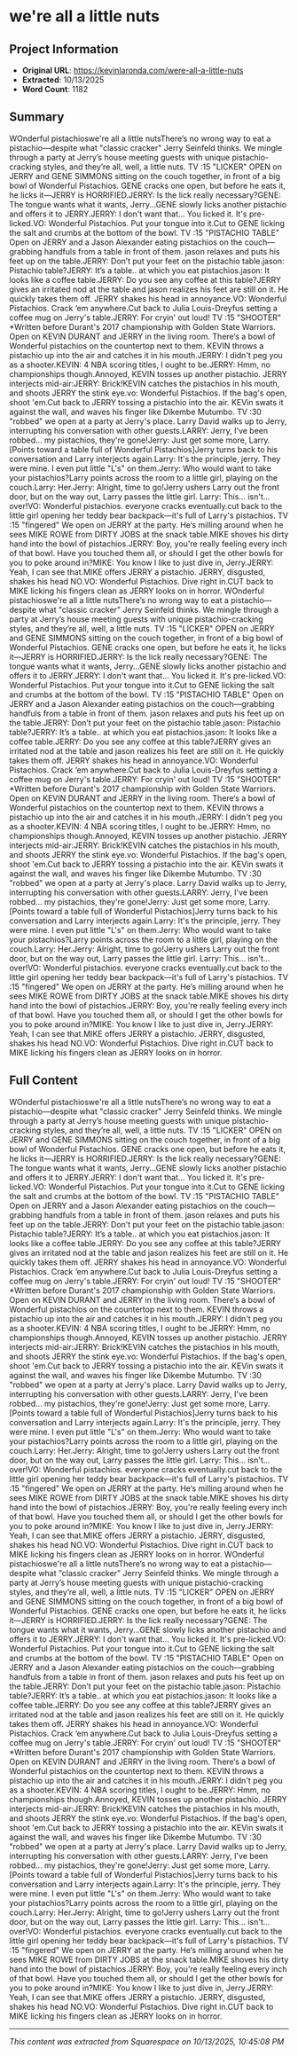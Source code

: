 # we're all a little nuts

## Project Information

- **Original URL**: https://kevinlaronda.com/were-all-a-little-nuts
- **Extracted**: 10/13/2025
- **Word Count**: 1182

## Summary

WOnderful pistachioswe're all a little nutsThere’s no wrong way to eat a pistachio—despite what "classic cracker" Jerry Seinfeld thinks. We mingle through a party at Jerry’s house meeting guests with unique pistachio-cracking styles, and they’re all, well, a little nuts. TV :15 "LICKER" OPEN on JERRY and GENE SIMMONS sitting on the couch together, in front of a big bowl of Wonderful Pistachios. GENE cracks one open, but before he eats it, he licks it—JERRY is HORRIFIED.JERRY: Is the lick really necessary?GENE: The tongue wants what it wants, Jerry...GENE slowly licks another pistachio and offers it to JERRY.JERRY: I don't want that... You licked it. It's pre-licked.VO: Wonderful Pistachios. Put your tongue into it.Cut to GENE licking the salt and crumbs at the bottom of the bowl. TV :15 "PISTACHIO TABLE" Open on JERRY and a Jason Alexander eating pistachios on the couch—grabbing handfuls from a table in front of them. jason relaxes and puts his feet up on the table.JERRY: Don’t put your feet on the pistachio table.jason: Pistachio table?JERRY: It’s a table.. at which you eat pistachios.jason: It looks like a coffee table.JERRY: Do you see any coffee at this table?JERRY gives an irritated nod at the table and jason realizes his feet are still on it. He quickly takes them off. JERRY shakes his head in annoyance.VO: Wonderful Pistachios. Crack ‘em anywhere.Cut back to Julia Louis-Dreyfus setting a coffee mug on Jerry's table.JERRY: For cryin' out loud! TV :15 "SHOOTER" *Written before Durant's 2017 championship with Golden State Warriors. Open on KEVIN DURANT and JERRY in the living room. There‘s a bowl of Wonderful pistachios on the countertop next to them. KEVIN throws a pistachio up into the air and catches it in his mouth.JERRY: I didn't peg you as a shooter.KEVIN: 4 NBA scoring titles, I ought to be.JERRY: Hmm, no championships though.Annoyed, KEVIN tosses up another pistachio. JERRY interjects mid-air:JERRY: Brick!KEVIN catches the pistachios in hIs mouth, and shoots JERRY the stink eye.vo: Wonderful Pistachios. If the bag's open, shoot 'em.Cut back to JERRY tossing a pistachio into the air. KEVin swats it against the wall, and waves his finger like Dikembe Mutumbo. TV :30 "robbed" we open at a party at Jerry's place. Larry David walks up to Jerry, interrupting his conversation with other guests.LARRY: Jerry, I've been robbed... my pistachios, they're gone!Jerry: Just get some more, Larry. [Points toward a table full of Wonderful Pistachios]Jerry turns back to his conversation and Larry interjects again.Larry: It's the principle, jerry. They were mine. I even put little "L's" on them.Jerry: Who would want to take your pistachios?Larry points across the room to a little girl, playing on the couch.Larry: Her.Jerry: Alright, time to go!Jerry ushers Larry out the front door, but on the way out, Larry passes the little girl. Larry: This... isn't... over!VO: Wonderful pistachios. everyone cracks eventually.cut back to the little girl opening her teddy bear backpack—it's full of Larry's pistachios. TV :15 "fingered" We open on JERRY at the party. He‘s milling around when he sees MIKE ROWE from DIRTY JOBS at the snack table.MIKE shoves his dirty hand into the bowl of pistachios.JERRY: Boy, you're really feeling every inch of that bowl. Have you touched them all, or should I get the other bowls for you to poke around in?MIKE: You know I like to just dive in, Jerry.JERRY: Yeah, I can see that.MIKE offers JERRY a pistachio. JERRY, disgusted, shakes his head NO.VO: Wonderful Pistachios. Dive right in.CUT back to MIKE licking his fingers clean as JERRY looks on in horror. WOnderful pistachioswe're all a little nutsThere’s no wrong way to eat a pistachio—despite what "classic cracker" Jerry Seinfeld thinks. We mingle through a party at Jerry’s house meeting guests with unique pistachio-cracking styles, and they’re all, well, a little nuts. TV :15 "LICKER" OPEN on JERRY and GENE SIMMONS sitting on the couch together, in front of a big bowl of Wonderful Pistachios. GENE cracks one open, but before he eats it, he licks it—JERRY is HORRIFIED.JERRY: Is the lick really necessary?GENE: The tongue wants what it wants, Jerry...GENE slowly licks another pistachio and offers it to JERRY.JERRY: I don't want that... You licked it. It's pre-licked.VO: Wonderful Pistachios. Put your tongue into it.Cut to GENE licking the salt and crumbs at the bottom of the bowl. TV :15 "PISTACHIO TABLE" Open on JERRY and a Jason Alexander eating pistachios on the couch—grabbing handfuls from a table in front of them. jason relaxes and puts his feet up on the table.JERRY: Don’t put your feet on the pistachio table.jason: Pistachio table?JERRY: It’s a table.. at which you eat pistachios.jason: It looks like a coffee table.JERRY: Do you see any coffee at this table?JERRY gives an irritated nod at the table and jason realizes his feet are still on it. He quickly takes them off. JERRY shakes his head in annoyance.VO: Wonderful Pistachios. Crack ‘em anywhere.Cut back to Julia Louis-Dreyfus setting a coffee mug on Jerry's table.JERRY: For cryin' out loud! TV :15 "SHOOTER" *Written before Durant's 2017 championship with Golden State Warriors. Open on KEVIN DURANT and JERRY in the living room. There‘s a bowl of Wonderful pistachios on the countertop next to them. KEVIN throws a pistachio up into the air and catches it in his mouth.JERRY: I didn't peg you as a shooter.KEVIN: 4 NBA scoring titles, I ought to be.JERRY: Hmm, no championships though.Annoyed, KEVIN tosses up another pistachio. JERRY interjects mid-air:JERRY: Brick!KEVIN catches the pistachios in hIs mouth, and shoots JERRY the stink eye.vo: Wonderful Pistachios. If the bag's open, shoot 'em.Cut back to JERRY tossing a pistachio into the air. KEVin swats it against the wall, and waves his finger like Dikembe Mutumbo. TV :30 "robbed" we open at a party at Jerry's place. Larry David walks up to Jerry, interrupting his conversation with other guests.LARRY: Jerry, I've been robbed... my pistachios, they're gone!Jerry: Just get some more, Larry. [Points toward a table full of Wonderful Pistachios]Jerry turns back to his conversation and Larry interjects again.Larry: It's the principle, jerry. They were mine. I even put little "L's" on them.Jerry: Who would want to take your pistachios?Larry points across the room to a little girl, playing on the couch.Larry: Her.Jerry: Alright, time to go!Jerry ushers Larry out the front door, but on the way out, Larry passes the little girl. Larry: This... isn't... over!VO: Wonderful pistachios. everyone cracks eventually.cut back to the little girl opening her teddy bear backpack—it's full of Larry's pistachios. TV :15 "fingered" We open on JERRY at the party. He‘s milling around when he sees MIKE ROWE from DIRTY JOBS at the snack table.MIKE shoves his dirty hand into the bowl of pistachios.JERRY: Boy, you're really feeling every inch of that bowl. Have you touched them all, or should I get the other bowls for you to poke around in?MIKE: You know I like to just dive in, Jerry.JERRY: Yeah, I can see that.MIKE offers JERRY a pistachio. JERRY, disgusted, shakes his head NO.VO: Wonderful Pistachios. Dive right in.CUT back to MIKE licking his fingers clean as JERRY looks on in horror.

## Full Content

WOnderful pistachioswe're all a little nutsThere’s no wrong way to eat a pistachio—despite what "classic cracker" Jerry Seinfeld thinks. We mingle through a party at Jerry’s house meeting guests with unique pistachio-cracking styles, and they’re all, well, a little nuts. TV :15 "LICKER" OPEN on JERRY and GENE SIMMONS sitting on the couch together, in front of a big bowl of Wonderful Pistachios. GENE cracks one open, but before he eats it, he licks it—JERRY is HORRIFIED.JERRY: Is the lick really necessary?GENE: The tongue wants what it wants, Jerry...GENE slowly licks another pistachio and offers it to JERRY.JERRY: I don't want that... You licked it. It's pre-licked.VO: Wonderful Pistachios. Put your tongue into it.Cut to GENE licking the salt and crumbs at the bottom of the bowl. TV :15 "PISTACHIO TABLE" Open on JERRY and a Jason Alexander eating pistachios on the couch—grabbing handfuls from a table in front of them. jason relaxes and puts his feet up on the table.JERRY: Don’t put your feet on the pistachio table.jason: Pistachio table?JERRY: It’s a table.. at which you eat pistachios.jason: It looks like a coffee table.JERRY: Do you see any coffee at this table?JERRY gives an irritated nod at the table and jason realizes his feet are still on it. He quickly takes them off. JERRY shakes his head in annoyance.VO: Wonderful Pistachios. Crack ‘em anywhere.Cut back to Julia Louis-Dreyfus setting a coffee mug on Jerry's table.JERRY: For cryin' out loud! TV :15 "SHOOTER" *Written before Durant's 2017 championship with Golden State Warriors. Open on KEVIN DURANT and JERRY in the living room. There‘s a bowl of Wonderful pistachios on the countertop next to them. KEVIN throws a pistachio up into the air and catches it in his mouth.JERRY: I didn't peg you as a shooter.KEVIN: 4 NBA scoring titles, I ought to be.JERRY: Hmm, no championships though.Annoyed, KEVIN tosses up another pistachio. JERRY interjects mid-air:JERRY: Brick!KEVIN catches the pistachios in hIs mouth, and shoots JERRY the stink eye.vo: Wonderful Pistachios. If the bag's open, shoot 'em.Cut back to JERRY tossing a pistachio into the air. KEVin swats it against the wall, and waves his finger like Dikembe Mutumbo. TV :30 "robbed" we open at a party at Jerry's place. Larry David walks up to Jerry, interrupting his conversation with other guests.LARRY: Jerry, I've been robbed... my pistachios, they're gone!Jerry: Just get some more, Larry. [Points toward a table full of Wonderful Pistachios]Jerry turns back to his conversation and Larry interjects again.Larry: It's the principle, jerry. They were mine. I even put little "L's" on them.Jerry: Who would want to take your pistachios?Larry points across the room to a little girl, playing on the couch.Larry: Her.Jerry: Alright, time to go!Jerry ushers Larry out the front door, but on the way out, Larry passes the little girl. Larry: This... isn't... over!VO: Wonderful pistachios. everyone cracks eventually.cut back to the little girl opening her teddy bear backpack—it's full of Larry's pistachios. TV :15 "fingered" We open on JERRY at the party. He‘s milling around when he sees MIKE ROWE from DIRTY JOBS at the snack table.MIKE shoves his dirty hand into the bowl of pistachios.JERRY: Boy, you're really feeling every inch of that bowl. Have you touched them all, or should I get the other bowls for you to poke around in?MIKE: You know I like to just dive in, Jerry.JERRY: Yeah, I can see that.MIKE offers JERRY a pistachio. JERRY, disgusted, shakes his head NO.VO: Wonderful Pistachios. Dive right in.CUT back to MIKE licking his fingers clean as JERRY looks on in horror. WOnderful pistachioswe're all a little nutsThere’s no wrong way to eat a pistachio—despite what "classic cracker" Jerry Seinfeld thinks. We mingle through a party at Jerry’s house meeting guests with unique pistachio-cracking styles, and they’re all, well, a little nuts. TV :15 "LICKER" OPEN on JERRY and GENE SIMMONS sitting on the couch together, in front of a big bowl of Wonderful Pistachios. GENE cracks one open, but before he eats it, he licks it—JERRY is HORRIFIED.JERRY: Is the lick really necessary?GENE: The tongue wants what it wants, Jerry...GENE slowly licks another pistachio and offers it to JERRY.JERRY: I don't want that... You licked it. It's pre-licked.VO: Wonderful Pistachios. Put your tongue into it.Cut to GENE licking the salt and crumbs at the bottom of the bowl. TV :15 "PISTACHIO TABLE" Open on JERRY and a Jason Alexander eating pistachios on the couch—grabbing handfuls from a table in front of them. jason relaxes and puts his feet up on the table.JERRY: Don’t put your feet on the pistachio table.jason: Pistachio table?JERRY: It’s a table.. at which you eat pistachios.jason: It looks like a coffee table.JERRY: Do you see any coffee at this table?JERRY gives an irritated nod at the table and jason realizes his feet are still on it. He quickly takes them off. JERRY shakes his head in annoyance.VO: Wonderful Pistachios. Crack ‘em anywhere.Cut back to Julia Louis-Dreyfus setting a coffee mug on Jerry's table.JERRY: For cryin' out loud! TV :15 "SHOOTER" *Written before Durant's 2017 championship with Golden State Warriors. Open on KEVIN DURANT and JERRY in the living room. There‘s a bowl of Wonderful pistachios on the countertop next to them. KEVIN throws a pistachio up into the air and catches it in his mouth.JERRY: I didn't peg you as a shooter.KEVIN: 4 NBA scoring titles, I ought to be.JERRY: Hmm, no championships though.Annoyed, KEVIN tosses up another pistachio. JERRY interjects mid-air:JERRY: Brick!KEVIN catches the pistachios in hIs mouth, and shoots JERRY the stink eye.vo: Wonderful Pistachios. If the bag's open, shoot 'em.Cut back to JERRY tossing a pistachio into the air. KEVin swats it against the wall, and waves his finger like Dikembe Mutumbo. TV :30 "robbed" we open at a party at Jerry's place. Larry David walks up to Jerry, interrupting his conversation with other guests.LARRY: Jerry, I've been robbed... my pistachios, they're gone!Jerry: Just get some more, Larry. [Points toward a table full of Wonderful Pistachios]Jerry turns back to his conversation and Larry interjects again.Larry: It's the principle, jerry. They were mine. I even put little "L's" on them.Jerry: Who would want to take your pistachios?Larry points across the room to a little girl, playing on the couch.Larry: Her.Jerry: Alright, time to go!Jerry ushers Larry out the front door, but on the way out, Larry passes the little girl. Larry: This... isn't... over!VO: Wonderful pistachios. everyone cracks eventually.cut back to the little girl opening her teddy bear backpack—it's full of Larry's pistachios. TV :15 "fingered" We open on JERRY at the party. He‘s milling around when he sees MIKE ROWE from DIRTY JOBS at the snack table.MIKE shoves his dirty hand into the bowl of pistachios.JERRY: Boy, you're really feeling every inch of that bowl. Have you touched them all, or should I get the other bowls for you to poke around in?MIKE: You know I like to just dive in, Jerry.JERRY: Yeah, I can see that.MIKE offers JERRY a pistachio. JERRY, disgusted, shakes his head NO.VO: Wonderful Pistachios. Dive right in.CUT back to MIKE licking his fingers clean as JERRY looks on in horror.

---

*This content was extracted from Squarespace on 10/13/2025, 10:45:08 PM*
